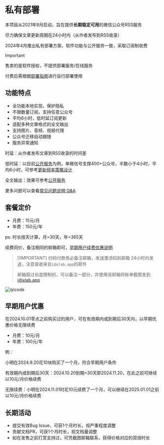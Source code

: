 # 私有部署

本项目从2021年9月启动，旨在提供**长期稳定可用**的微信公众号RSS服务

尽力确保文章更新周期在24小时内（从作者发布到RSS收录）

2024年4月推出私有部署方案，软件功能与公开服务一致，采取订阅制收费

> [!IMPORTANT]
> 售卖的是软件授权，不提供部署服务/在线服务
> 
> 付费后需根据[部署指南](./deploy)进行自行部署使用

## 功能特点

- 全功能本地实现，保护隐私
- 不限数量订阅，支持任意公众号
- 平均6小时，低时延订阅更新
- 适配多种文章格式的全文输出
- 支持图片、音频、视频代理
- 公众号迁移自动跟随
- 服务异常通知

时延：从作者发布文章到RSS收录的时间差

低时延：以目前[公开服务](/list/)为例，单微信号支撑400+公众号，半数小于4小时，平均6小时，可参考[更新频率策略设计](https://blog.xlab.app/p/d73537b/)

全文输出：效果可参考[公开服务](/list/)

更多问题可以查看[常见问题说明 Q&A](./qa)

## 套餐定价

- 月费：15元/月
- 年费：150元/年

ps: 时长按天计算，月=30天，年=365天

续费同价，备注相同的邮箱即可，[早期用户续费优惠说明](#早期用户优惠)

> [!IMPORTANT] 扫码付款务必备注邮箱，发送激活码到邮箱
> 24小时内发送，注意查收来自`i@xlab.app`的邮件
> 
> 邮箱超过长度限制的，可以备注一部分，并使用该邮箱将账单截图发到[i@xlab.app](mailto:i@xlab.app)

![qrcode](/image/wx.jpg)

## 早期用户优惠

在2024.10.01零点之前购买过的用户，可在有效期内或到期后30天内，以早期优惠价格无限续费

- 月费：10元/月
- 年费：100元/年

例：

小明在2024.9.20花10块购买了一个月，符合早期用户条件

有效期内或到期后30天：2024.10.20到期+30天即2024.11.20，在此之前可继续以10元/月价格续费

无限续费：小明在2024.11.01时花10元续费了一个月，可以继续在2025.01.01之前以10元/月价格续费

## 长期活动

- 提交有效Bug Issue，可获1个月时长，视严重程度调整
- 贡献文档PR，可获1个月时长，视文档量调整
- 如在发售之前打赏支持过，可凭截图邮箱联系，获得价格对应的双倍时长